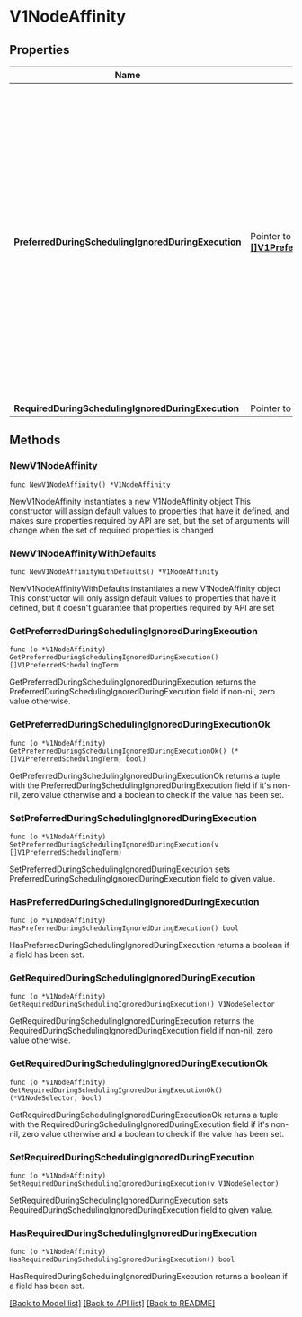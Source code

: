 # V1NodeAffinity

## Properties

Name | Type | Description | Notes
------------ | ------------- | ------------- | -------------
**PreferredDuringSchedulingIgnoredDuringExecution** | Pointer to [**[]V1PreferredSchedulingTerm**](V1PreferredSchedulingTerm.md) | The scheduler will prefer to schedule pods to nodes that satisfy the affinity expressions specified by this field, but it may choose a node that violates one or more of the expressions. The node that is most preferred is the one with the greatest sum of weights, i.e. for each node that meets all of the scheduling requirements (resource request, requiredDuringScheduling affinity expressions, etc.), compute a sum by iterating through the elements of this field and adding \&quot;weight\&quot; to the sum if the node matches the corresponding matchExpressions; the node(s) with the highest sum are the most preferred. | [optional] 
**RequiredDuringSchedulingIgnoredDuringExecution** | Pointer to [**V1NodeSelector**](V1NodeSelector.md) |  | [optional] 

## Methods

### NewV1NodeAffinity

`func NewV1NodeAffinity() *V1NodeAffinity`

NewV1NodeAffinity instantiates a new V1NodeAffinity object
This constructor will assign default values to properties that have it defined,
and makes sure properties required by API are set, but the set of arguments
will change when the set of required properties is changed

### NewV1NodeAffinityWithDefaults

`func NewV1NodeAffinityWithDefaults() *V1NodeAffinity`

NewV1NodeAffinityWithDefaults instantiates a new V1NodeAffinity object
This constructor will only assign default values to properties that have it defined,
but it doesn't guarantee that properties required by API are set

### GetPreferredDuringSchedulingIgnoredDuringExecution

`func (o *V1NodeAffinity) GetPreferredDuringSchedulingIgnoredDuringExecution() []V1PreferredSchedulingTerm`

GetPreferredDuringSchedulingIgnoredDuringExecution returns the PreferredDuringSchedulingIgnoredDuringExecution field if non-nil, zero value otherwise.

### GetPreferredDuringSchedulingIgnoredDuringExecutionOk

`func (o *V1NodeAffinity) GetPreferredDuringSchedulingIgnoredDuringExecutionOk() (*[]V1PreferredSchedulingTerm, bool)`

GetPreferredDuringSchedulingIgnoredDuringExecutionOk returns a tuple with the PreferredDuringSchedulingIgnoredDuringExecution field if it's non-nil, zero value otherwise
and a boolean to check if the value has been set.

### SetPreferredDuringSchedulingIgnoredDuringExecution

`func (o *V1NodeAffinity) SetPreferredDuringSchedulingIgnoredDuringExecution(v []V1PreferredSchedulingTerm)`

SetPreferredDuringSchedulingIgnoredDuringExecution sets PreferredDuringSchedulingIgnoredDuringExecution field to given value.

### HasPreferredDuringSchedulingIgnoredDuringExecution

`func (o *V1NodeAffinity) HasPreferredDuringSchedulingIgnoredDuringExecution() bool`

HasPreferredDuringSchedulingIgnoredDuringExecution returns a boolean if a field has been set.

### GetRequiredDuringSchedulingIgnoredDuringExecution

`func (o *V1NodeAffinity) GetRequiredDuringSchedulingIgnoredDuringExecution() V1NodeSelector`

GetRequiredDuringSchedulingIgnoredDuringExecution returns the RequiredDuringSchedulingIgnoredDuringExecution field if non-nil, zero value otherwise.

### GetRequiredDuringSchedulingIgnoredDuringExecutionOk

`func (o *V1NodeAffinity) GetRequiredDuringSchedulingIgnoredDuringExecutionOk() (*V1NodeSelector, bool)`

GetRequiredDuringSchedulingIgnoredDuringExecutionOk returns a tuple with the RequiredDuringSchedulingIgnoredDuringExecution field if it's non-nil, zero value otherwise
and a boolean to check if the value has been set.

### SetRequiredDuringSchedulingIgnoredDuringExecution

`func (o *V1NodeAffinity) SetRequiredDuringSchedulingIgnoredDuringExecution(v V1NodeSelector)`

SetRequiredDuringSchedulingIgnoredDuringExecution sets RequiredDuringSchedulingIgnoredDuringExecution field to given value.

### HasRequiredDuringSchedulingIgnoredDuringExecution

`func (o *V1NodeAffinity) HasRequiredDuringSchedulingIgnoredDuringExecution() bool`

HasRequiredDuringSchedulingIgnoredDuringExecution returns a boolean if a field has been set.


[[Back to Model list]](../README.md#documentation-for-models) [[Back to API list]](../README.md#documentation-for-api-endpoints) [[Back to README]](../README.md)


